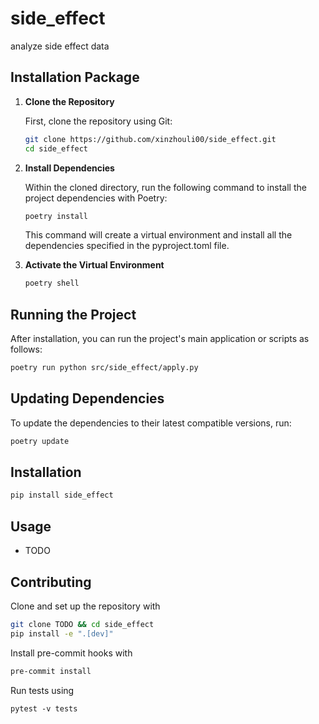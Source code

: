 # side_effect

analyze side effect data

## Installation Package

1. **Clone the Repository**

   First, clone the repository using Git:

   ```bash
   git clone https://github.com/xinzhouli00/side_effect.git
   cd side_effect
   ```
2. **Install Dependencies**

   Within the cloned directory, run the following command to install the project dependencies with Poetry:

   ```bash
   poetry install
   ```

   This command will create a virtual environment and install all the dependencies specified in the pyproject.toml file.

3. **Activate the Virtual Environment**

   ```bash
   poetry shell
   ```

## Running the Project

After installation, you can run the project's main application or scripts as follows:

```bash
poetry run python src/side_effect/apply.py
```

## Updating Dependencies

To update the dependencies to their latest compatible versions, run:

```bash
poetry update
```

## Installation

```bash
pip install side_effect
```

## Usage

- TODO

## Contributing

Clone and set up the repository with

```bash
git clone TODO && cd side_effect
pip install -e ".[dev]"
```

Install pre-commit hooks with

```bash
pre-commit install
```

Run tests using

```
pytest -v tests
```

